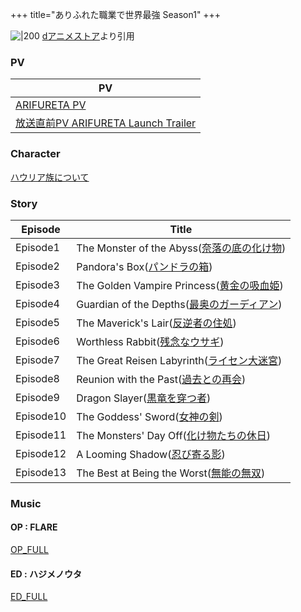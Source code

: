 +++
title="ありふれた職業で世界最強 Season1"
+++

![|200](https://cs1.animestore.docomo.ne.jp/anime_kv/img/22/83/4/22834_1_9_8b.png?1560306633000)
[dアニメストア](https://cs1.animestore.docomo.ne.jp/anime_kv/img/22/83/4/22834_1_9_8b.png?1560306633000)より引用

### PV
| PV                                                                             |
| ------------------------------------------------------------------------------ |
| [ARIFURETA PV](https://www.youtube.com/watch?v=04-gfvItZYU)                    |
| [放送直前PV ARIFURETA Launch Trailer](https://www.youtube.com/watch?v=xoIaPNWLxy0) |

### Character
[ハウリア族について](https://www.youtube.com/watch?v=BuQ5ntF3AOc)

### Story
| Episode   | Title                                                                   |
| --------- | ----------------------------------------------------------------------- |
| Episode1  | The Monster of the Abyss([奈落の底の化け物](https://arifureta.com/story/3055))  |
| Episode2  | Pandora's Box([パンドラの箱](https://arifureta.com/story/3062))               |
| Episode3  | The Golden Vampire Princess([黄金の吸血姫](https://arifureta.com/story/3069)) |
| Episode4  | Guardian of the Depths([最奥のガーディアン](https://arifureta.com/story/3076))   |
| Episode5  | The Maverick's Lair([反逆者の住処](https://arifureta.com/story/3083))         |
| Episode6  | Worthless Rabbit([残念なウサギ](https://arifureta.com/story/3090))            |
| Episode7  | The Great Reisen Labyrinth([ライセン大迷宮](https://arifureta.com/story/3097)) |
| Episode8  | Reunion with the Past([過去との再会](https://arifureta.com/story/3104))       |
| Episode9  | Dragon Slayer([黒竜を穿つ者](https://arifureta.com/story/3111))               |
| Episode10 | The Goddess' Sword([女神の剣](https://arifureta.com/story/3118))            |
| Episode11 | The Monsters' Day Off([化け物たちの休日](https://arifureta.com/story/3125))     |
| Episode12 | A Looming Shadow([忍び寄る影](https://arifureta.com/story/3132))             |
| Episode13 | The Best at Being the Worst([無能の無双](https://arifureta.com/story/3139))  |

### Music
#### OP : FLARE
[OP_FULL](https://youtu.be/jekubzaLQ3w?si=vO0fK8EfCX7AD6yF)


#### ED : ハジメノウタ
[ED_FULL](https://seiyaworld.github.io/video01/Arifureta1_ed.mp4)
